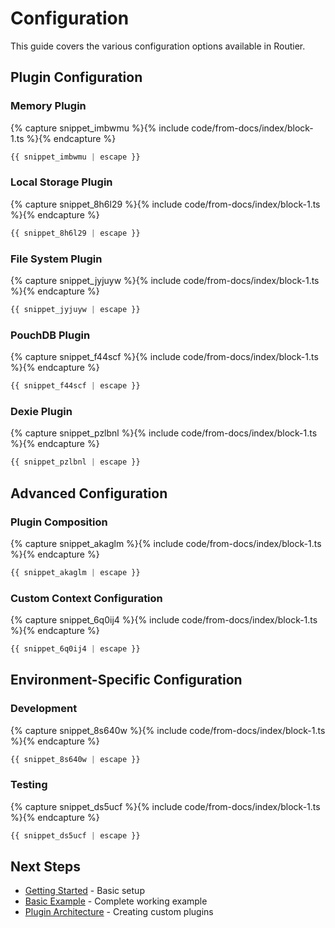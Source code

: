 # Configuration

This guide covers the various configuration options available in Routier.

## Plugin Configuration

### Memory Plugin




{% capture snippet_imbwmu %}{% include code/from-docs/index/block-1.ts %}{% endcapture %}

```ts
{{ snippet_imbwmu | escape }}
```



### Local Storage Plugin




{% capture snippet_8h6l29 %}{% include code/from-docs/index/block-1.ts %}{% endcapture %}

```ts
{{ snippet_8h6l29 | escape }}
```



### File System Plugin




{% capture snippet_jyjuyw %}{% include code/from-docs/index/block-1.ts %}{% endcapture %}

```ts
{{ snippet_jyjuyw | escape }}
```



### PouchDB Plugin




{% capture snippet_f44scf %}{% include code/from-docs/index/block-1.ts %}{% endcapture %}

```ts
{{ snippet_f44scf | escape }}
```



### Dexie Plugin




{% capture snippet_pzlbnl %}{% include code/from-docs/index/block-1.ts %}{% endcapture %}

```ts
{{ snippet_pzlbnl | escape }}
```



## Advanced Configuration

### Plugin Composition




{% capture snippet_akaglm %}{% include code/from-docs/index/block-1.ts %}{% endcapture %}

```ts
{{ snippet_akaglm | escape }}
```



### Custom Context Configuration




{% capture snippet_6q0ij4 %}{% include code/from-docs/index/block-1.ts %}{% endcapture %}

```ts
{{ snippet_6q0ij4 | escape }}
```



## Environment-Specific Configuration

### Development




{% capture snippet_8s640w %}{% include code/from-docs/index/block-1.ts %}{% endcapture %}

```ts
{{ snippet_8s640w | escape }}
```



### Testing




{% capture snippet_ds5ucf %}{% include code/from-docs/index/block-1.ts %}{% endcapture %}

```ts
{{ snippet_ds5ucf | escape }}
```



## Next Steps

- [Getting Started](getting-started.md) - Basic setup
- [Basic Example](basic-example.md) - Complete working example
- [Plugin Architecture](../plugins/create-your-own/plugin-architecture.md) - Creating custom plugins
